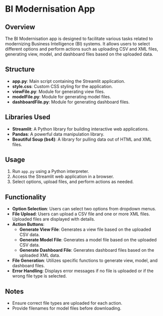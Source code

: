 # BI Modernisation App

## Overview
The BI Modernisation app is designed to facilitate various tasks related to modernizing Business Intelligence (BI) systems. It allows users to select different options and perform actions such as uploading CSV and XML files, generating view, model, and dashboard files based on the uploaded data.

## Structure
- **app.py**: Main script containing the Streamlit application.
- **style.css**: Custom CSS styling for the application.
- **viewFile.py**: Module for generating view files.
- **modelFile.py**: Module for generating model files.
- **dashboardFile.py**: Module for generating dashboard files.

## Libraries Used
- **Streamlit**: A Python library for building interactive web applications.
- **Pandas**: A powerful data manipulation library.
- **Beautiful Soup (bs4)**: A library for pulling data out of HTML and XML files.

## Usage
1. Run `app.py` using a Python interpreter.
2. Access the Streamlit web application in a browser.
3. Select options, upload files, and perform actions as needed.

## Functionality
- **Option Selection**: Users can select two options from dropdown menus.
- **File Upload**: Users can upload a CSV file and one or more XML files. Uploaded files are displayed with details.
- **Action Buttons**:
   - **Generate View File**: Generates a view file based on the uploaded CSV data.
   - **Generate Model File**: Generates a model file based on the uploaded CSV data.
   - **Generate Dashboard File**: Generates dashboard files based on the uploaded XML data.
- **File Generation**: Utilizes specific functions to generate view, model, and dashboard files.
- **Error Handling**: Displays error messages if no file is uploaded or if the wrong file type is selected.

## Notes
- Ensure correct file types are uploaded for each action.
- Provide filenames for model files before downloading.
